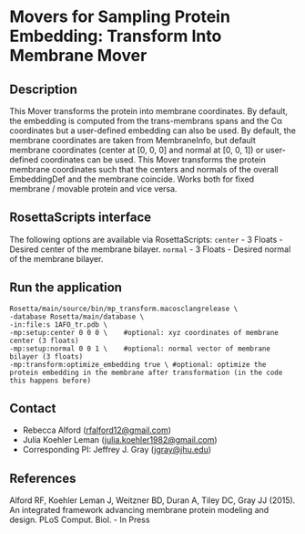 # Movers for Sampling Protein Embedding: Transform Into Membrane Mover

## Description

This Mover transforms the protein into membrane coordinates. By default, the embedding is computed from the trans-membrans spans and the Cα coordinates but a user-defined embedding can also be used. By default, the membrane coordinates are taken from MembraneInfo, but default membrane coordinates (center at [0, 0, 0] and normal at [0, 0, 1]) or user-defined coordinates can be used. This Mover  transforms the protein membrane coordinates such that the centers and normals of the overall EmbeddingDef and the membrane coincide. Works both for fixed membrane / movable protein and vice versa. 

## RosettaScripts interface

The following options are available via RosettaScripts:
`center` - 3 Floats - Desired center of the membrane bilayer.
`normal` - 3 Floats - Desired normal of the membrane bilayer.

## Run the application

```
Rosetta/main/source/bin/mp_transform.macosclangrelease \
-database Rosetta/main/database \
-in:file:s 1AFO_tr.pdb \
-mp:setup:center 0 0 0 \	#optional: xyz coordinates of membrane center (3 floats)
-mp:setup:normal 0 0 1 \ 	#optional: normal vector of membrane bilayer (3 floats)
-mp:transform:optimize_embedding true \ #optional: optimize the protein embedding in the membrane after transformation (in the code this happens before)
```
## Contact

- Rebecca Alford ([rfalford12@gmail.com](rfalford12@gmail.com))
- Julia Koehler Leman ([julia.koehler1982@gmail.com](julia.koehler1982@gmail.com))
- Corresponding PI: Jeffrey J. Gray ([jgray@jhu.edu](jgray@jhu.edu))

## References

Alford RF, Koehler Leman J, Weitzner BD, Duran A, Tiley DC, Gray JJ (2015). An integrated framework advancing membrane protein modeling and design. PLoS Comput. Biol. - In Press


